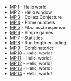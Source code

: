 - [MP 1](1/README.md) - Hello world
- [MP 2](2/README.md) - Hello window
- [MP 3](3/README.md) - Collatz Conjecture
- [MP 4](4/README.md) - Prime numbers
- [MP 5](5/README.md) - Fibonacci sequence
- [MP 6](6/README.md) - Simple games
- [MP 7](7/README.md) - Statistics
- [MP 8](8/README.md) - Run length encoding
- [MP 9](9/README.md) - Combinatorics
- [MP 10](10/README.md) - Hello, world!
- [MP 11](11/README.md) - Hello, world!
- [MP 12](12/README.md) - Hello, world!
- [MP 13](13/README.md) - Hello, world!
- [MP 14](14/README.md) - Hello, world!
